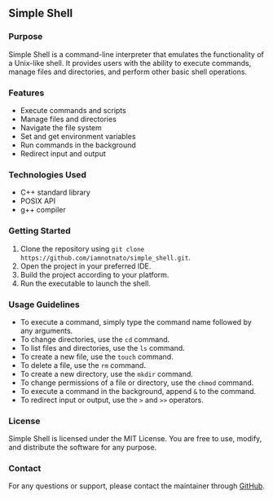 ## Simple Shell

### Purpose

Simple Shell is a command-line interpreter that emulates the functionality of a Unix-like shell. It provides users with the ability to execute commands, manage files and directories, and perform other basic shell operations.

### Features

- Execute commands and scripts
- Manage files and directories
- Navigate the file system
- Set and get environment variables
- Run commands in the background
- Redirect input and output

### Technologies Used

- C++ standard library
- POSIX API
- g++ compiler

### Getting Started

1. Clone the repository using `git clone https://github.com/iamnotnato/simple_shell.git`.
2. Open the project in your preferred IDE.
3. Build the project according to your platform.
4. Run the executable to launch the shell.

### Usage Guidelines

- To execute a command, simply type the command name followed by any arguments.
- To change directories, use the `cd` command.
- To list files and directories, use the `ls` command.
- To create a new file, use the `touch` command.
- To delete a file, use the `rm` command.
- To create a new directory, use the `mkdir` command.
- To change permissions of a file or directory, use the `chmod` command.
- To execute a command in the background, append `&` to the command.
- To redirect input or output, use the `>` and `>>` operators.

### License

Simple Shell is licensed under the MIT License. You are free to use, modify, and distribute the software for any purpose.

### Contact

For any questions or support, please contact the maintainer through [GitHub](https://github.com/iamnotnato).
